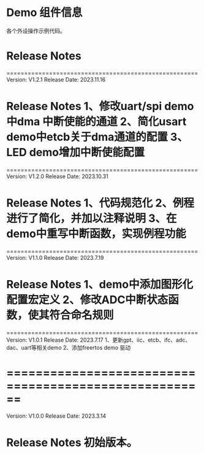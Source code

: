 # Demo 组件信息
各个外设操作示例代码。


# Release Notes
======================================================
Version: V1.2.1
Release Date: 2023.11.16

Release Notes
1、修改uart/spi demo中dma 中断使能的通道
2、简化usart demo中etcb关于dma通道的配置
3、LED demo增加中断使能配置
======================================================
======================================================
Version: V1.2.0
Release Date: 2023.10.31

Release Notes
1、代码规范化
2、例程进行了简化，并加以注释说明
3、在demo中重写中断函数，实现例程功能
======================================================
======================================================
Version: V1.1.0
Release Date: 2023.7.19

Release Notes
1、demo中添加图形化配置宏定义
2、修改ADC中断状态函数，使其符合命名规则
======================================================
======================================================
Version: V1.0.1
Release Date: 2023.7.17
1、更新gpt、iic、etcb、ifc、adc、dac、uart等相关demo
2、添加freertos demo 驱动

======================================================
======================================================
Version: V1.0.0
Release Date: 2023.3.14

Release Notes
初始版本。
======================================================
